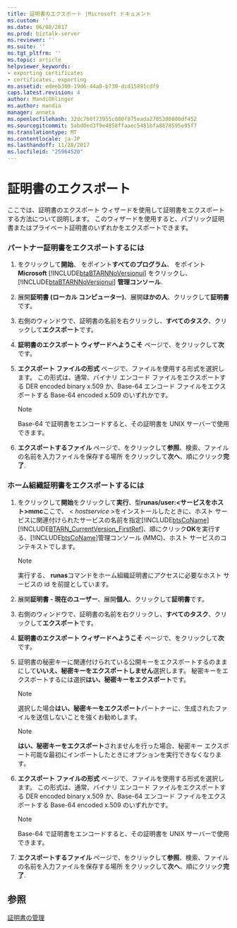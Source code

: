 ```yaml
---
title: 証明書のエクスポート |Microsoft ドキュメント
ms.custom: ''
ms.date: 06/08/2017
ms.prod: biztalk-server
ms.reviewer: ''
ms.suite: ''
ms.tgt_pltfrm: ''
ms.topic: article
helpviewer_keywords:
- exporting certificates
- certificates, exporting
ms.assetid: edeeb300-19d6-44a8-b730-dcd15891cdf9
caps.latest.revision: 4
author: MandiOhlinger
ms.author: mandia
manager: anneta
ms.openlocfilehash: 32dc7b0f73955c080f875eada2705300800df452
ms.sourcegitcommit: 5abd0ed3f9e4858ffaaec5481bfa8878595e95f7
ms.translationtype: MT
ms.contentlocale: ja-JP
ms.lasthandoff: 11/28/2017
ms.locfileid: "25964520"
---
```

# <a name="exporting-certificates"></a>証明書のエクスポート
ここでは、証明書のエクスポート ウィザードを使用して証明書をエクスポートする方法について説明します。 このウィザードを使用すると、パブリック証明書またはプライベート証明書のいずれかをエクスポートできます。  
  
### <a name="to-export-a-partner-certificate"></a>パートナー証明書をエクスポートするには  
  
1.  をクリックして**開始**、 をポイント**すべてのプログラム**、 をポイント**Microsoft** [!INCLUDE[btaBTARNNoVersionui](../../includes/btabtarnnoversionui-md.md)] をクリックし、 [!INCLUDE[btaBTARNNoVersionui](../../includes/btabtarnnoversionui-md.md)] **管理コンソール**.  
  
2.  展開**証明書 (ローカル コンピューター)**、展開**ほかの人**、クリックして**証明書**です。  
  
3.  右側のウィンドウで、証明書の名前を右クリックし、**すべてのタスク**、クリックして**エクスポート**です。  
  
4.  **証明書のエクスポート ウィザードへようこそ** ページで、をクリックして**次**です。  
  
5.  **エクスポート ファイルの形式** ページで、ファイルを使用する形式を選択します。 この形式は、通常、バイナリ エンコード ファイルをエクスポートする DER encoded binary x.509 か、Base-64 エンコード ファイルをエクスポートする Base-64 encoded x.509 のいずれかです。  
  
    > [!NOTE]
    >  Base-64 で証明書をエンコードすると、その証明書を UNIX サーバーで使用できます。  
  
6.  **エクスポートするファイル** ページで、をクリックして**参照**、検索、ファイルの名前を入力ファイルを保存する場所 をクリックして**次へ**、順にクリック**完了**.  
  
### <a name="to-export-the-home-organization-certificate"></a>ホーム組織証明書をエクスポートするには  
  
1.  をクリックして**開始**をクリックして**実行**、型**runas/user:\<サービスをホスト\>mmc**ここで、 \< *hostservice* \>をインストールしたときに、ホスト サービスに関連付けられたサービスの名前を指定[!INCLUDE[btsCoName](../../includes/btsconame-md.md)] [!INCLUDE[BTARN_CurrentVersion_FirstRef](../../includes/btarn-currentversion-firstref-md.md)]、順にクリック**OK**を実行する、[!INCLUDE[btsCoName](../../includes/btsconame-md.md)]管理コンソール (MMC)、ホスト サービスのコンテキストでします。  
  
    > [!NOTE]
    >  実行する、 **runas**コマンドをホーム組織証明書にアクセスに必要なホスト サービスの id を前提としています。  
  
2.  展開**証明書 - 現在のユーザー**、展開**個人**、クリックして**証明書**です。  
  
3.  右側のウィンドウで、証明書の名前を右クリックし、**すべてのタスク**、クリックして**エクスポート**です。  
  
4.  **証明書のエクスポート ウィザードへようこそ** ページで、をクリックして**次**です。  
  
5.  証明書の秘密キーに関連付けられている公開キーをエクスポートするのままにして**いいえ、秘密キーをエクスポートしません**選択します。 秘密キーをエクスポートするには選択**はい、秘密キーをエクスポート**です。  
  
    > [!NOTE]
    >  選択した場合**はい、秘密キーをエクスポート**パートナーに、生成されたファイルを送信しないことを強くお勧めします。  
  
    > [!NOTE]
    >  **はい、秘密キーをエクスポート**されませんを行った場合、秘密キー エクスポート可能な最初にインポートしたときにオプションを実行できなくなります。  
  
6.  **エクスポート ファイルの形式** ページで、ファイルを使用する形式を選択します。 この形式は、通常、バイナリ エンコード ファイルをエクスポートする DER encoded binary x.509 か、Base-64 エンコード ファイルをエクスポートする Base-64 encoded x.509 のいずれかです。  
  
    > [!NOTE]
    >  Base-64 で証明書をエンコードすると、その証明書を UNIX サーバーで使用できます。  
  
7.  **エクスポートするファイル** ページで、をクリックして**参照**、検索、ファイルの名前を入力ファイルを保存する場所 をクリックして**次へ**、順にクリック**完了**.  
  
## <a name="see-also"></a>参照  
 [証明書の管理](../../adapters-and-accelerators/accelerator-rosettanet/managing-certificates1.md)